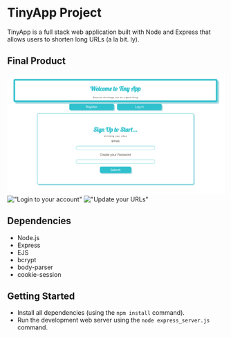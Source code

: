 # TinyApp Project

TinyApp is a full stack web application built with Node and Express that allows users to shorten long URLs (a la bit. ly).

## Final Product

!["Main registration page, if you already have an account log in"](https://github.com/pennygibson/tinyApp/blob/master/docs/mainRegistration.png)
!["Login to your account"]()
!["Update your URLs"]()

## Dependencies

- Node.js
- Express
- EJS
- bcrypt
- body-parser
- cookie-session

## Getting Started

- Install all dependencies (using the `npm install` command).
- Run the development web server using the `node express_server.js` command.
